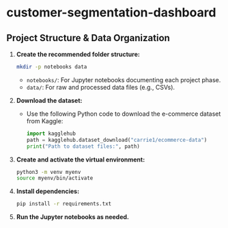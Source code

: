 # customer-segmentation-dashboard

## Project Structure & Data Organization

1. **Create the recommended folder structure:**
   ```sh
   mkdir -p notebooks data
   ```
   - `notebooks/`: For Jupyter notebooks documenting each project phase.
   - `data/`: For raw and processed data files (e.g., CSVs).

2. **Download the dataset:**
   - Use the following Python code to download the e-commerce dataset from Kaggle:
     ```python
     import kagglehub
     path = kagglehub.dataset_download("carrie1/ecommerce-data")
     print("Path to dataset files:", path)

3. **Create and activate the virtual environment:**
   ```sh
   python3 -m venv myenv
   source myenv/bin/activate
   ```

4. **Install dependencies:**
   ```sh
   pip install -r requirements.txt
   ```

5. **Run the Jupyter notebooks as needed.**